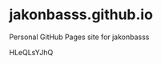 # jakonbasss.github.io
Personal GitHub Pages site for jakonbasss

































































HLeQLsYJhQ
